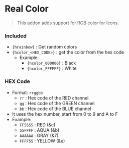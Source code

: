 # Real Color
> This addon adds support for RGB color for Icons.
### Included
* `{hrainbow}` : Get random colors
* `{hcolor_<HEX_CODE>}` : get the color from the hex code
  * Example:
    * `{hcolor_000000}` : Black
    * `{hcolor_FFFFFF}` : White
### HEX Code
* Format: `rrggbb`
  * `rr` : Hex code of the RED channel
  * `gg` : Hex code of the GREEN channel
  * `bb` : Hex code of the BLUE channel
* It uses the hex number, start from 0 to 9 and A to F
* Example:
  * `FF5555` : RED (&c)
  * `55FFFF` : AQUA (&b)
  * `AAAAAA` : GRAY (&7)
  * `FFFF55` : YELLOW (&e)